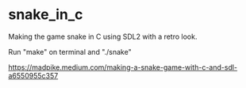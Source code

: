 # snake_in_c
Making the game snake in C using SDL2 with a retro look.

Run "make" on terminal and "./snake"

https://madpike.medium.com/making-a-snake-game-with-c-and-sdl-a6550955c357

